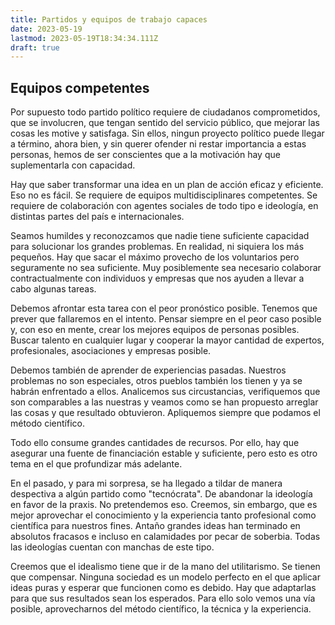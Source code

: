 ```yaml
---
title: Partidos y equipos de trabajo capaces
date: 2023-05-19
lastmod: 2023-05-19T18:34:34.111Z
draft: true
---
```


## Equipos competentes

Por supuesto todo partido político requiere de ciudadanos comprometidos, que se involucren, que tengan sentido del servicio público, que mejorar las cosas les motive y satisfaga. Sin ellos, ningun proyecto político puede llegar a término, ahora bien, y sin querer ofender ni restar importancia a estas personas, hemos de ser conscientes que a la motivación hay que suplementarla con capacidad.

Hay que saber transformar una idea en un plan de acción eficaz y eficiente. Eso no es fácil. Se requiere de equipos multidisciplinares competentes. Se requiere de colaboración con agentes sociales de todo tipo e ideología, en distintas partes del país e internacionales.

Seamos humildes y reconozcamos que nadie tiene suficiente capacidad para solucionar los grandes problemas. En realidad, ni siquiera los más pequeños. Hay que sacar el máximo provecho de los voluntarios pero seguramente no sea suficiente. Muy posiblemente sea necesario colaborar contractualmente con individuos y empresas que nos ayuden a llevar a cabo algunas tareas. 

Debemos afrontar esta tarea con el peor pronóstico posible. Tenemos que prever que fallaremos en el intento. Pensar siempre en el peor caso posible y, con eso en mente, crear los mejores equipos de personas posibles. Buscar talento en cualquier lugar y cooperar la mayor cantidad de expertos, profesionales, asociaciones y empresas posible. 

Debemos también de aprender de experiencias pasadas. Nuestros problemas no son especiales, otros pueblos también los tienen y ya se habrán enfrentado a ellos. Analicemos sus circustancias, verifiquemos que son comparables a las nuestras y veamos como se han propuesto arreglar las cosas y que resultado obtuvieron. Apliquemos siempre que podamos el método científico. 

Todo ello consume grandes cantidades de recursos. Por ello, hay que asegurar una fuente de financiación estable y suficiente, pero esto es otro tema en el que profundizar más adelante.

En el pasado, y para mi sorpresa, se ha llegado a tildar de manera despectiva a algún partido como "tecnócrata". De abandonar la ideología en favor de la praxis. No pretendemos eso. Creemos, sin embargo, que es mejor aprovechar el conocimiento y la experiencia tanto profesional como científica para nuestros fines. Antaño grandes ideas han terminado en absolutos fracasos e incluso en calamidades por pecar de soberbia. Todas las ideologías cuentan con manchas de este tipo. 

Creemos que el idealismo tiene que ir de la mano del utilitarismo. Se tienen que compensar. Ninguna sociedad es un modelo perfecto en el que aplicar ideas puras y esperar que funcionen como es debido. Hay que adaptarlas para que sus resultados sean los esperados. Para ello solo vemos una vía posible, aprovecharnos del método científico, la técnica y la experiencia. 